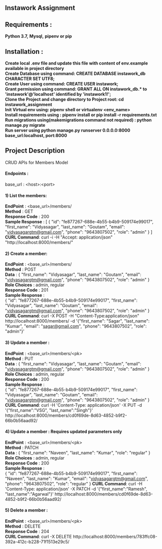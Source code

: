 ## Instawork Assignment

## Requirements :
**Python 3.7,**
**Mysql,**
**pipenv or pip**


## Installation :
**Create local .env file and update this file with content of env.example available in project directory**<br />
**Create Database using command: CREATE DATABASE instawork_db CHARACTER SET UTF8;**<br />
**Create User using command: CREATE USER instawork;**<br />
**Grant permission using command: GRANT ALL ON instawork_db.\* to 'instawork'@'localhost' identified by 'instawork1!';**<br />
**Clone the Project and change directory to Project root: cd instawork_assignment**<br />
**Init Virtual env using: pipenv shell or virtualenv <env_name>**<br />
**Install requirements using : pipenv install or pip install -r requirements.txt**<br />
**Run migrations using(makemigrations command not required) : python manage.py migrate**<br />
**Run server using python manage.py runserver 0.0.0.0:8000**<br />
**base_url:localhost, port:8000**<br />


## Project Description

CRUD APIs for Members Model

#### Endpoints :
base_url : \<host>:\<port>

#### 1) List the members: 
 **EndPoint** : <base_url>/members/<br />
 **Method** : GET<br />
 **Response Code** : 200<br />
 **Sample Response** : [
    {
        "id": "fe877267-688e-4b55-b4b9-509174e99017",
        "first_name": "Vidyasagar",
        "last_name": "Goutam",
        "email": "vidyasagargtm@gmail.com",
        "phone": "9643807502",
        "role": "admin"
    }
]<br />
**CURL Command**: curl -i -H "Accept: application/json" "http://localhost:8000/members/"

#### 2) Create a member:
 **EndPoint** : \<base_url>/members/<br />
 **Method** : POST<br />
 **Data** : {
        "first_name": "Vidyasagar",
        "last_name": "Goutam",
        "email": "vidyasagargtm@gmail.com",
        "phone": "9643807502",
        "role": "admin"
    }<br />
 **Role Choices** : admin, regular<br />
 **Response Code** : 201<br />
 **Sample Response** :   
   {
        "id": "fe877267-688e-4b55-b4b9-509174e99017",
        "first_name": "Vidyasagar",
        "last_name": "Goutam",
        "email": "vidyasagargtm@gmail.com",
        "phone": "9643807502",
        "role": "admin"
    }<br/>
 **CURL Command**: curl -X POST -H "Content-Type:application/json" http://localhost:8000/members/ -d '{"first_name": "Sagar", "last_name": "Kumar", "email": "sagar@gmail.com", "phone": "9643807502", "role": "admin"}'
 
 #### 3) Update a member : 
 **EndPoint** : <base_url>/members/\<pk><br />
 **Method** : PUT<br />
 **Data** :    {
        "first_name": "Vidyasagar",
        "last_name": "Goutam",
        "email": "vidyasagargtm@gmail.com",
        "phone": "9643807502",
        "role": "admin"
    }<br />
 **Role Choices** : admin, regular<br />
 **Response Code** : 200<br />
 **Sample Response** :   
   {
        "id": "fe877267-688e-4b55-b4b9-509174e99017",
        "first_name": "Vidyasagar",
        "last_name": "Goutam",
        "email": "vidyasagargtm@gmail.com",
        "phone": "9643807502",
        "role": "admin"
   }<br />
 **CURL Command**: curl -H 'Content-Type: application/json' -X PUT -d '{"first_name":"VSG", "last_name":"Singh"}' http://localhost:8000/members/cd0f69de-8d63-4852-b9f2-66b0b56aad92/
  
 #### 4) Update a member : Requires updated parameters only
 **EndPoint** : <base_url>/members/\<pk><br />
 **Method** : PATCH<br />
 **Data** : {
        "first_name": "Naveen",
        "last_name": "Kumar",
        "role": "regular"
    }<br />
 **Role Choices** : admin, regular<br />
 **Response Code** : 200<br />
 **Sample Response** :   
  {
       "id": "fe877267-688e-4b55-b4b9-509174e99017",
       "first_name": "Naveen",
       "last_name": "Kumar",
       "email": "vidyasagargtm@gmail.com",
       "phone": "9643807502",
       "role": "regular"
  }
  **CURL Command**: curl -H 'Content-Type: application/json' -X PATCH -d '{"first_name":"Ramesh", "last_name":"Agarwal"}' http://localhost:8000/members/cd0f69de-8d63-4852-b9f2-66b0b56aad92/
 
 #### 5) Delete a member : 
 **EndPoint** : <base_url>/members/\<pk><br />
 **Method** : DELETE<br />
 **Response Code** : 204<br />
 **CURL Command**: curl -X DELETE http://localhost:8000/members/783ffc08-392a-412c-b228-71f1513e29c5/
